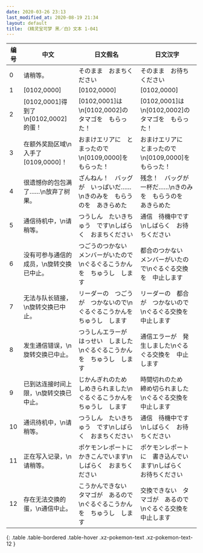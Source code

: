 ```yaml
---
date: 2020-03-26 23:13
last_modified_at: 2020-08-19 21:34
layout: default
title: 《精灵宝可梦 黑／白》文本 1-041
---
```

| 编号 | 中文 | 日文假名 | 日文汉字 |
| ---- | ---- | ---- | --- |
| 0 | 请稍等。 | そのまま　おまちください | そのまま　お待ちください |
| 1 | [0102,0000] | [0102,0000] | [0102,0000] |
| 2 | [0102,0001]得到了\n[0102,0002]的蛋！ | [0102,0001]は\n[0102,0002]の　タマゴを　もらった！ | [0102,0001]は\n[0102,0002]の　タマゴを　もらった！ |
| 3 | 在额外奖励区域\n入手了[0109,0000]！ | おまけエリアに　とまったので\n[0109,0000]を　もらった！ | おまけエリアに　とまったので\n[0109,0000]を　もらった！ |
| 4 | 很遗憾你的包包满了……\n放弃了树果。 | ざんねん！　バッグが　いっぱいだ……\nきのみを　もらうのを　あきらめた | 残念！　バッグが　一杯だ……\nきのみを　もらうのを　あきらめた |
| 5 | 通信待机中，\n请稍等。 | つうしん　たいきちゅう　です\nしばらく　おまちください | 通信　待機中です\nしばらく　お待ちください |
| 6 | 没有可参与通信的成员，\n旋转交换已中止。 | つごうのつかない　メンバーがいたので\nぐるぐるこうかんを　ちゅうし　します | 都合のつかない　メンバーがいたので\nぐるぐる交換を　中止します |
| 7 | 无法与队长链接，\n旋转交换已中止。 | リーダーの　つごうが　つかないので\nぐるぐるこうかんを　ちゅうし　します | リーダーの　都合が　つかないので\nぐるぐる交換を　中止します |
| 8 | 发生通信错误，\n旋转交换已中止。 | つうしんエラーが　はっせい　しました\nぐるぐるこうかんを　ちゅうし　します | 通信エラーが　発生しました\nぐるぐる交換を　中止します |
| 9 | 已到达连接时间上限，\n旋转交换已中止。 | じかんぎれのため　しめきられました\nぐるぐるこうかんを　ちゅうし　します | 時間切れのため　締め切られました\nぐるぐる交換を　中止します |
| 10 | 通讯待机中，\n请稍等。 | つうしん　たいきちゅう　です\nしばらく　おまちください | 通信　待機中です\nしばらく　お待ちください |
| 11 | 正在写入记录，\n请稍等。 | ポケモンレポートに　かきこんでいます\nしばらく　おまちください | ポケモンレポートに　書き込んでいます\nしばらく　お待ちください |
| 12 | 存在无法交换的蛋，\n通信中止。 | こうかんできない　タマゴが　あるので\nぐるぐるこうかんを　ちゅうし　します | 交換できない　タマゴが　あるので\nぐるぐる交換を　中止します |
{: .table .table-bordered .table-hover .xz-pokemon-text .xz-pokemon-text-12 }